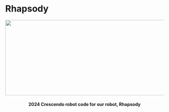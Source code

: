 # Rhapsody

<p align = "Center">
   <img src="https://github.com/frc-862/Rhapsody/assets/92895537/05e5b36d-0b52-47e8-891f-d0e9886f86b1" width=554 height=240 />
</p>
 
<h4 align = "Center">
  2024 Crescendo robot code for our robot, Rhapsody
</h4>
